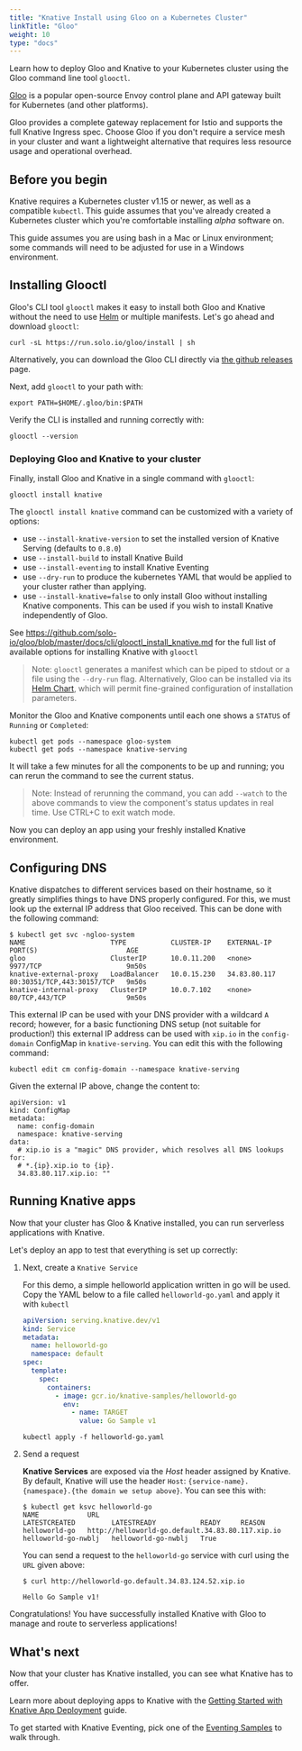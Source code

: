 ```yaml
---
title: "Knative Install using Gloo on a Kubernetes Cluster"
linkTitle: "Gloo"
weight: 10
type: "docs"
---
```


Learn how to deploy Gloo and Knative to your Kubernetes cluster using the Gloo command line tool `glooctl`.
 

[Gloo](https://docs.solo.io/gloo/latest/) is a popular open-source Envoy control plane and API gateway built for Kubernetes (and other platforms). 

Gloo provides a complete gateway replacement for Istio and supports the full Knative Ingress spec. Choose Gloo if you don't require a service mesh in your cluster and want a lightweight alternative that requires less resource usage and operational overhead.

## Before you begin

Knative requires a Kubernetes cluster v1.15 or newer, as well as a compatible
`kubectl`. This guide assumes that you've already created a Kubernetes cluster
which you're comfortable installing _alpha_ software on.

This guide assumes you are using bash in a Mac or Linux environment; some commands will need to be adjusted for use in a Windows environment.

## Installing Glooctl

Gloo's CLI tool `glooctl` makes it easy to install both Gloo and Knative without the need to use [Helm](https://helm.sh) or multiple manifests.  Let's go ahead and download `glooctl`:

```shell
curl -sL https://run.solo.io/gloo/install | sh
```

Alternatively, you can download the Gloo CLI directly via
[the github releases](https://github.com/solo-io/gloo/releases) page.

Next, add `glooctl` to your path with:

```shell
export PATH=$HOME/.gloo/bin:$PATH
```

Verify the CLI is installed and running correctly with:

```shell
glooctl --version
```

### Deploying Gloo and Knative to your cluster

Finally, install Gloo and Knative in a single command with `glooctl`:

```shell
glooctl install knative
```

The `glooctl install knative` command can be customized with a variety of options:
- use `--install-knative-version` to set the installed version of Knative Serving (defaults to `0.8.0`)
- use `--install-build` to install Knative Build
- use `--install-eventing` to install Knative Eventing
- use `--dry-run` to produce the kubernetes YAML that would be applied to your cluster rather than applying.
- use `--install-knative=false` to only install Gloo without installing Knative components. This can be used if you wish to install Knative independently of Gloo.

See https://github.com/solo-io/gloo/blob/master/docs/cli/glooctl_install_knative.md for the full list of available options for installing Knative with `glooctl`

> Note: `glooctl` generates a manifest which can be piped to stdout or a file using the `--dry-run` flag. Alternatively,
Gloo can be installed via its [Helm Chart](https://docs.solo.io/gloo/latest/installation/gateway/kubernetes/#installing-on-kubernetes-with-helm), which will permit fine-grained configuration of installation parameters.

Monitor the Gloo and Knative components until each one shows a `STATUS` of `Running` or `Completed`:

```shell
kubectl get pods --namespace gloo-system
kubectl get pods --namespace knative-serving
```

It will take a few minutes for all the components to be up and running; you can
rerun the command to see the current status.

> Note: Instead of rerunning the command, you can add `--watch` to the above
> commands to view the component's status updates in real time. Use CTRL+C to
> exit watch mode.

Now you can deploy an app using your freshly installed Knative environment.

## Configuring DNS

Knative dispatches to different services based on their hostname, so it greatly
simplifies things to have DNS properly configured. For this, we must look up the
external IP address that Gloo received. This can be done with the following command:

```
$ kubectl get svc -ngloo-system
NAME                     TYPE           CLUSTER-IP    EXTERNAL-IP    PORT(S)                      AGE
gloo                     ClusterIP      10.0.11.200   <none>         9977/TCP                     9m50s
knative-external-proxy   LoadBalancer   10.0.15.230   34.83.80.117   80:30351/TCP,443:30157/TCP   9m50s
knative-internal-proxy   ClusterIP      10.0.7.102    <none>         80/TCP,443/TCP               9m50s
```


This external IP can be used with your DNS provider with a wildcard `A` record;
however, for a basic functioning DNS setup (not suitable for production!) this
external IP address can be used with `xip.io` in the `config-domain` ConfigMap
in `knative-serving`. You can edit this with the following command:

```
kubectl edit cm config-domain --namespace knative-serving
```

Given the external IP above, change the content to:

```
apiVersion: v1
kind: ConfigMap
metadata:
  name: config-domain
  namespace: knative-serving
data:
  # xip.io is a "magic" DNS provider, which resolves all DNS lookups for:
  # *.{ip}.xip.io to {ip}.
  34.83.80.117.xip.io: ""
```


## Running Knative apps

Now that your cluster has Gloo & Knative installed, you can run serverless applications with Knative.

Let's deploy an app to test that everything is set up correctly:


1. Next, create a `Knative Service`

   For this demo, a simple helloworld application written in go will be used.
   Copy the YAML below to a file called `helloworld-go.yaml` and apply it with
   `kubectl`

   ```yaml
   apiVersion: serving.knative.dev/v1
   kind: Service
   metadata:
     name: helloworld-go
     namespace: default
   spec:
     template:
       spec:
         containers:
           - image: gcr.io/knative-samples/helloworld-go
             env:
               - name: TARGET
                 value: Go Sample v1
   ```

   ```
   kubectl apply -f helloworld-go.yaml
   ```

2. Send a request

   **Knative Services** are exposed via the *Host* header assigned by Knative. By
   default, Knative will use the header `Host`:
   `{service-name}.{namespace}.{the domain we setup above}`. You can see this with:

   ```
   $ kubectl get ksvc helloworld-go
   NAME            URL                                                LATESTCREATED         LATESTREADY           READY     REASON
   helloworld-go   http://helloworld-go.default.34.83.80.117.xip.io   helloworld-go-nwblj   helloworld-go-nwblj   True
   ```

   You can send a request to the `helloworld-go` service with curl using the `URL` given above:

   ```
   $ curl http://helloworld-go.default.34.83.124.52.xip.io

   Hello Go Sample v1!
   ```

Congratulations! You have successfully installed Knative with Gloo to manage and route to serverless applications!

## What's next

Now that your cluster has Knative installed, you can see what Knative has to
offer.

Learn more about deploying apps to Knative with the
[Getting Started with Knative App Deployment](../serving/getting-started-knative-app.md)
guide.

To get started with Knative Eventing, pick one of the
[Eventing Samples](../eventing/samples/) to walk through.
